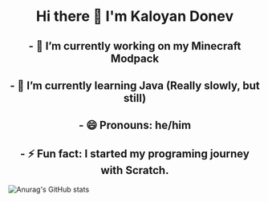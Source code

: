 <h1 align="center"> Hi there 👋 I'm Kaloyan Donev </h1>
<h2 align="center"> - 🔭 I’m currently working on my Minecraft Modpack </h2>
<h2 align="center"> - 🌱 I’m currently learning Java (Really slowly, but still) </h2>
<h2 align="center"> - 😄 Pronouns: he/him </h2>
<h2 align="center"> - ⚡ Fun fact: I started my programing journey with Scratch. </h2>

![Anurag's GitHub stats](https://github-readme-stats.vercel.app/api?username=Kaloyan501&show_icons=true&theme=radical)
